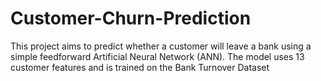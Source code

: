 # Customer-Churn-Prediction
This project aims to predict whether a customer will leave a bank using a simple feedforward Artificial Neural Network (ANN). The model uses 13 customer features and is trained on the Bank Turnover Dataset
